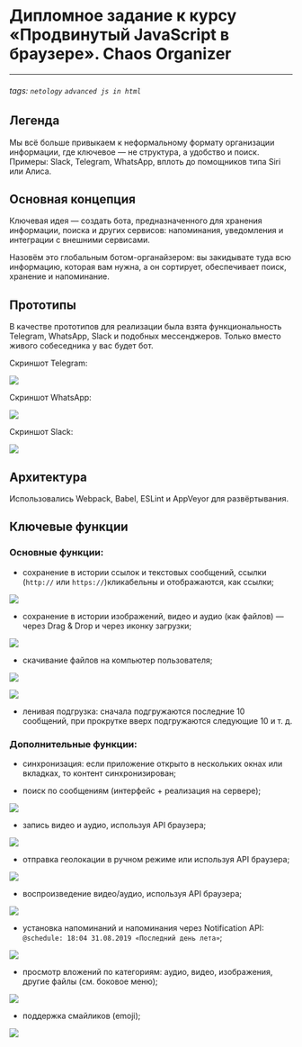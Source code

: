 # Дипломное задание к курсу «Продвинутый JavaScript в браузере». Chaos Organizer
---


###### tags: `netology` `advanced js in html`

## Легенда

Мы всё больше привыкаем к неформальному формату организации информации, где ключевое — не структура, а удобство и поиск. Примеры: Slack, Telegram, WhatsApp, вплоть до помощников типа Siri или Алиса.

## Основная концепция

Ключевая идея — создать бота, предназначенного для хранения информации, поиска и других сервисов: напоминания, уведомления и интеграции с внешними сервисами.

Назовём это глобальным ботом-органайзером: вы закидывате туда всю информацию, которая вам нужна, а он сортирует, обеспечивает поиск, хранение и напоминание.

## Прототипы

В качестве прототипов для реализации была взята функциональность Telegram, WhatsApp, Slack и подобных мессенджеров. Только вместо живого собеседника у вас будет бот.

Скриншот Telegram:

![](./pic/telegram.png)

Скриншот WhatsApp:

![](./pic/whatsapp.png)

Скриншот Slack:

![](./pic/slack.png)


## Архитектура

Использовались Webpack, Babel, ESLint и AppVeyor для развёртывания.


## Ключевые функции


### Основные функции:

* сохранение в истории ссылок и текстовых сообщений, ссылки (`http://` или `https://`)кликабельны и отображаются, как ссылки;
  
![](./pic/link-text-saving.png)

* сохранение в истории изображений, видео и аудио (как файлов) — через Drag & Drop и через иконку загрузки;

![](./pic/media-upload.png)

* скачивание файлов на компьютер пользователя;

![](./pic/file-download.png)

![](./pic/image-download.png)

* ленивая подгрузка: сначала подгружаются последние 10 сообщений, при прокрутке вверх подгружаются следующие 10 и т. д.

### Дополнительные функции:

* синхронизация: если приложение открыто в нескольких окнах или вкладках, то контент синхронизирован;

* поиск по сообщениям (интерфейс + реализация на сервере);

![](./pic/search-text.png)

* запись видео и аудио, используя API браузера;

![](./pic/media-writing.png)

* отправка геолокации в ручном режиме или используя API браузера;

![](./pic/geolocation.png)

* воспроизведение видео/аудио, используя API браузера;

![](./pic/media.png)

* установка напоминаний и напоминания через Notification API: `@schedule: 18:04 31.08.2019 «Последний день лета»`;

![](./pic/reminder.png)

* просмотр вложений по категориям: аудио, видео, изображения, другие файлы (см. боковое меню);

![](./pic/filters.png)

* поддержка смайликов (emoji);

![](./pic/emojis.png)


